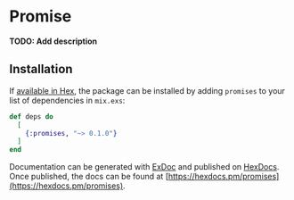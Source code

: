 # Promise

**TODO: Add description**

## Installation

If [available in Hex](https://hex.pm/docs/publish), the package can be installed
by adding `promises` to your list of dependencies in `mix.exs`:

```elixir
def deps do
  [
    {:promises, "~> 0.1.0"}
  ]
end
```

Documentation can be generated with [ExDoc](https://github.com/elixir-lang/ex_doc)
and published on [HexDocs](https://hexdocs.pm). Once published, the docs can
be found at [https://hexdocs.pm/promises](https://hexdocs.pm/promises).

